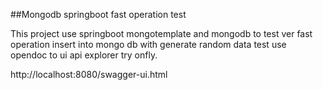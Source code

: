##Mongodb springboot fast operation test

This project use springboot mongotemplate and mongodb to test ver fast operation insert into mongo db with generate random data test use opendoc to ui api explorer try onfly.

http://localhost:8080/swagger-ui.html